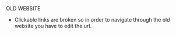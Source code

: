 OLD WEBSITE

- Clickable links are broken so in order to navigate through the old website you have to edit the url.
